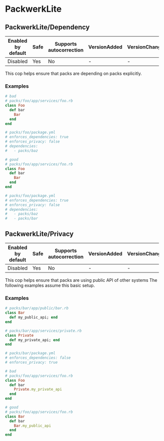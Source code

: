 # PackwerkLite

## PackwerkLite/Dependency

Enabled by default | Safe | Supports autocorrection | VersionAdded | VersionChanged
--- | --- | --- | --- | ---
Disabled | Yes | No | - | -

This cop helps ensure that packs are depending on packs explicitly.

### Examples

```ruby
# bad
# packs/foo/app/services/foo.rb
class Foo
  def bar
    Bar
  end
end

# packs/foo/package.yml
# enforces_dependencies: true
# enforces_privacy: false
# dependencies:
#   - packs/baz

# good
# packs/foo/app/services/foo.rb
class Foo
  def bar
    Bar
  end
end

# packs/foo/package.yml
# enforces_dependencies: true
# enforces_privacy: false
# dependencies:
#   - packs/baz
#   - packs/bar
```

## PackwerkLite/Privacy

Enabled by default | Safe | Supports autocorrection | VersionAdded | VersionChanged
--- | --- | --- | --- | ---
Disabled | Yes | No | - | -

This cop helps ensure that packs are using public API of other systems
The following examples assume this basic setup.

### Examples

```ruby
# packs/bar/app/public/bar.rb
class Bar
  def my_public_api; end
end

# packs/bar/app/services/private.rb
class Private
  def my_private_api; end
end

# packs/bar/package.yml
# enforces_dependencies: false
# enforces_privacy: true

# bad
# packs/foo/app/services/foo.rb
class Foo
  def bar
    Private.my_private_api
  end
end

# good
# packs/foo/app/services/foo.rb
class Bar
  def bar
    Bar.my_public_api
  end
end
```

